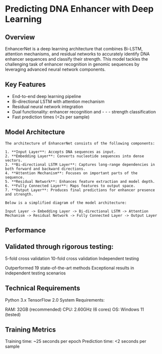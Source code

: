 # Predicting DNA Enhancer with Deep Learning

## Overview
EnhancerNet is a deep learning architecture that combines Bi-LSTM, attention mechanisms, and residual networks to accurately identify DNA enhancer sequences and classify their strength. This model tackles the challenging task of enhancer recognition in genomic sequences by leveraging advanced neural network components.


## Key Features
- End-to-end deep learning pipeline
- Bi-directional LSTM with attention mechanism
- Residual neural network integration
- Dual functionality: enhancer recognition and - - - strength classification
- Fast prediction times (<2s per sample)

## Model Architecture

```
The architecture of EnhancerNet consists of the following components:

1. **Input Layer**: Accepts DNA sequences as input.
2. **Embedding Layer**: Converts nucleotide sequences into dense vectors.
3. **Bi-directional LSTM Layer**: Captures long-range dependencies in both forward and backward directions.
4. **Attention Mechanism**: Focuses on important parts of the sequence.
5. **Residual Network**: Enhances feature extraction and model depth.
6. **Fully Connected Layer**: Maps features to output space.
7. **Output Layer**: Produces final predictions for enhancer presence and strength.

Below is a simplified diagram of the model architecture:
```

```
Input Layer -> Embedding Layer -> Bi-directional LSTM -> Attention Mechanism -> Residual Network -> Fully Connected Layer -> Output Layer
```



## Performance

## Validated through rigorous testing:
5-fold cross validation
10-fold cross validation
Independent testing


Outperformed 19 state-of-the-art methods
Exceptional results in independent testing scenarios

## Technical Requirements

Python 3.x
TensorFlow 2.0
System Requirements:

RAM: 32GB (recommended)
CPU: 2.60GHz (6 cores)
OS: Windows 11 (tested)



## Training Metrics

Training time: ~25 seconds per epoch
Prediction time: <2 seconds per sample



